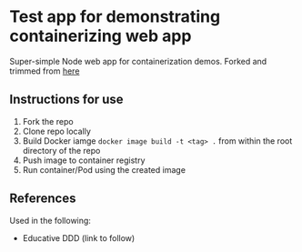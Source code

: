 # Test app for demonstrating containerizing web app

Super-simple Node web app for containerization demos. Forked and trimmed from [here](https://github.com/nigelpoulton/pluralsight-docker-CI)

## Instructions for use

1. Fork the repo 
2. Clone repo locally
3. Build Docker iamge `docker image build -t <tag> .` from within the root directory of the repo 
4. Push image to container registry
5. Run container/Pod using the created image

## References

Used in the following:
- Educative DDD (link to follow)